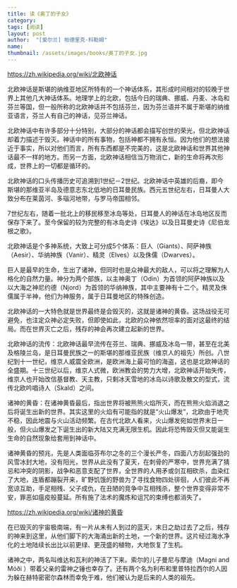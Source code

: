 ```yaml
---
title: 读《奥丁的子女》 
category:  
tags: [阅读]  
layout: post  
author:  "[爱尔兰] 帕德里克·科勒姆"
name: 
thumbnail: /assets/images/books/奥丁的子女.jpg
---
```


https://zh.wikipedia.org/wiki/北欧神话

北欧神话是斯堪的纳维亚地区所特有的一个神话体系，其形成时间相对的较晚于世界上其他几大神话体系。地理学上的北欧，包括今日的瑞典、挪威、丹麦、冰岛和芬兰等国，但一般所称的北欧神话并不包括芬兰，因为芬兰语并不属于斯堪的纳维亚语言，芬兰人有自己的神话，见芬兰神话。

北欧神话中有许多部分十分特别，大部分的神话都会描写创世的荣光，但北欧神话却着力描述于毁灭。神话中的所有事物，包括神都不拥有永恒。因为他们的想法接近于事实，所以对他们而言，所有东西都是不完美的，这是北欧神话和世界其他神话最不一样的地方。而另一方面，北欧神话相信当万物消亡，新的生命将再次形成，世界上的一切都是循环的。

北欧神话的口头传播历史可追溯到1世纪－2世纪。北欧神话中英雄的后裔，即今斯堪的那维亚半岛及德意志东北低地的日耳曼民族。西元五世纪左右，日耳曼人大致分布在莱茵河、多瑙河地带，与罗马帝国相邻。

7世纪左右，随着一批北上的移民移至冰岛等处，日耳曼人的神话在冰岛地区反而保存下来了。至今保留的较为完整的有冰岛史诗《埃达》以及日耳曼史诗《尼伯龙根之歌》。

北欧神话是个多神系统，大致上可分成5个体系：巨人（Giants）、阿萨神族（Aesir）、华纳神族（Vanir）、精灵（Elves）以及侏儒（Dwarves）。

巨人是最早的生命，生出了诸神，但同时也是众神最大的敌人，可以将之理解为人格化的自然力量。神分为两个部族，以主神奥丁（Odin）为首领的阿萨神族以及以大海之神尼约德（Njord）为首领的华纳神族，其中主要神有十二个。精灵及侏儒属于半神，他们为神服务，属于日耳曼地区的特殊创造。

北欧神话的一大特色就是世界最终是会毁灭的，这就是诸神的黄昏。这场战役无可避免，也注定众神必定失败，但即使如此，北欧的众神依然坦率的面对这最终的结局。而在世界灭亡之后，残存的神会再次建立起新的世界。

北欧神话的流传：北欧神话最早流传在芬兰、瑞典、挪威及冰岛一带，甚至在北美及格陵兰岛，是日耳曼民族之一的斯堪的那维亚民族（维京人的祖先）所创。八世纪到十一世纪，维京人威震全欧洲，是欧洲海上最可怕的海盗，这也是北欧神话的全盛期。十三世纪以后，维京人式微，欧洲教会的势力大增，北欧神话开始失传，维京人也开始改信基督教、天主教，只剩冰天雪地的冰岛以诗歌及散文的型式，流传北欧吟唱诗人（Skald）之间。

诸神的黄昏：在诸神黄昏最后，指出世界将被熊熊火焰所灭，而在熊熊火焰消退之后将诞生出新的世界。其实这里的火焰有可能指的就是“火山爆发”，北欧由于地壳不稳，因此地震与火山活动频繁。在古代北欧人看来，火山爆发宛如世界末日一般，但火山爆发之下诞生出的新大陆又充满无限生机。因此将恐怖毁灭但又能诞生生命的自然现象给套用到神话中。

诸神黄昏的预兆，先是人类面临芬布尔之冬的三个漫长严冬，四面八方刮起强劲的风雪冰封大地，没有阳光，世界从此没有了夏天，在刺骨的严寒中，世界充满了猜忌和冲突的阴影，战争和恶意支配了世界，全世界的人用矛或剑互相砍杀，血染红了大地，连盾都蹦裂开来，旷野饥饿的野兽为了寻找食物四处徘徊，人们彼此不再宽谅互助，手足相残、父子成仇，在丑陋的竞争中互相残杀，整个世界变得非常不安，罪恶如瘟疫般蔓延。所有施了法术的魔炼和诅咒的束缚也都消失了。

https://zh.wikipedia.org/wiki/诸神的黄昏

在已毁灭的宇宙极南端，有一片从未有人到过的蓝天，末日之劫过去了之后，残存的神来到这里，从他们脚下的大海涌出新的土地，一个新的世界。这片经过海水净化的土地陆续长出比以前更绿、更茂盛的植物，大地恢复了生机。

诸神之中，两名叫维达和瓦利的神活了下来。索尔的儿子曼尼与摩迪（Magni and Móði ）带着父亲的雷神之锤也幸存了。还有两个名为利布和里普特拉西尔的人因为躲在赫特密密尔森林而幸免于难，他们被认为是后来的人类的祖先。
